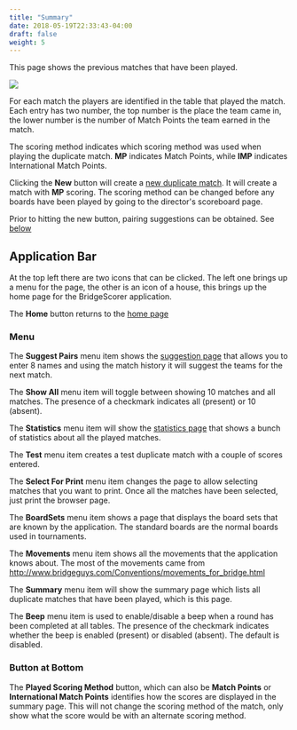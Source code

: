 ```yaml
---
title: "Summary"
date: 2018-05-19T22:33:43-04:00
draft: false
weight: 5
---
```



This page shows the previous matches that have been played.

<div class="withBorder">

<img src="../images/gen/Duplicate/ListDuplicate.png" />

</div>

For each match the players are identified in the table that played the match.  Each entry has two number, the top number is the place the team came in, the lower number is the number of Match Points the team earned in the match.

The scoring method indicates which scoring method was used when playing the duplicate match.  **MP** indicates Match Points, while **IMP** indicates International Match Points.

Clicking the **New** button will create a [new duplicate match](new.html).  It will create a match with **MP** scoring.  The scoring method can be changed before any boards have been played by going to the director's scoreboard page.

Prior to hitting the new button, pairing suggestions can be obtained.  See [below](#menu)

## Application Bar

At the top left there are two icons that can be clicked.  The left one brings up a menu for the page, the other is an icon of a house, this brings up the home page for the BridgeScorer application.

The **Home** button returns to the [home page](../home.html)

### Menu

The **Suggest Pairs** menu item shows the [suggestion page](pairsuggestion.html) that allows you to enter 8 names and using the match history it will suggest the teams for the next match.

The **Show All** menu item will toggle between showing 10 matches and all matches.  The presence of a checkmark indicates all (present) or 10 (absent).

The **Statistics** menu item will show the [statistics page](statistics.html) that shows a bunch of statistics about all the played matches.

The **Test** menu item creates a test duplicate match with a couple of scores entered.

The **Select For Print** menu item changes the page to allow selecting matches that you want to print.  Once all the matches have been selected, just print the browser page.

The **BoardSets** menu item shows a page that displays the board sets that are known by the application.  The standard boards are the normal boards used in tournaments.

The **Movements** menu item shows all the movements that the application knows about.  The most of the movements came from http://www.bridgeguys.com/Conventions/movements_for_bridge.html

The **Summary** menu item will show the summary page which lists all duplicate matches that have been played, which is this page.

The **Beep** menu item is used to enable/disable a beep when a round has been completed at all tables.  The presence of the checkmark indicates whether the beep is enabled (present) or disabled (absent).  The default is disabled.

### Button at Bottom

The **Played Scoring Method** button, which can also be **Match Points** or **International Match Points** identifies how the scores are displayed in the summary page.  This will not change the scoring method of the match, only show what the score would be with an alternate scoring method.
